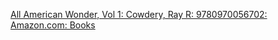 [All American Wonder, Vol 1: Cowdery, Ray R: 9780970056702: Amazon.com: Books](https://www.amazon.com/All-American-Wonder-Vol-1/dp/0970056702)

